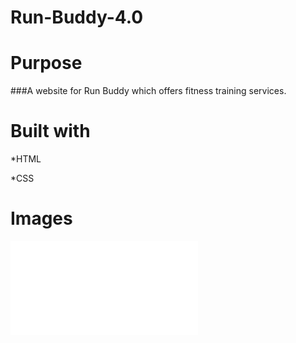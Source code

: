 # Run-Buddy-4.0
# Purpose 
###A website for Run Buddy which offers fitness training services.

# Built with
*HTML

*CSS

# Images
![This is a image](file:///Users/melvinwelton/Run-Buddy-4.0/index.html)
